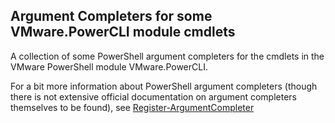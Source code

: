## Argument Completers for some VMware.PowerCLI module cmdlets

A collection of some PowerShell argument completers for the cmdlets in the VMware PowerShell module VMware.PowerCLI.

For a bit more information about PowerShell argument completers (though there is not extensive official documentation on argument completers themselves to be found), see [Register-ArgumentCompleter
](https://docs.microsoft.com/en-us/powershell/module/microsoft.powershell.core/register-argumentcompleter)